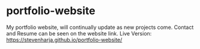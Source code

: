 # portfolio-website
My portfolio website, will continually update as new projects come.
Contact and Resume can be seen on the website link.
Live Version: https://stevenharja.github.io/portfolio-website/
